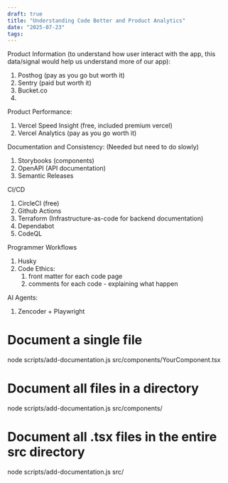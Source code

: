 ```yaml
---
draft: true
title: "Understanding Code Better and Product Analytics"
date: "2025-07-23"
tags: 
---
```


Product Information (to understand how user interact with the app, this data/signal would help us understand more of our app):
1. Posthog (pay as you go but worth it)
2. Sentry (paid but worth it)
3. Bucket.co
4. 


Product Performance:
1. Vercel Speed Insight (free, included premium vercel)
2. Vercel Analytics (pay as you go worth it)


Documentation and Consistency: (Needed but need to do slowly)
1. Storybooks (components)
2. OpenAPI (API documentation)
3. Semantic Releases


CI/CD
1. CircleCI (free)
2. Github Actions
3. Terraform (Infrastructure-as-code for backend documentation)
4. Dependabot
5. CodeQL


Programmer Workflows
1. Husky
2. Code Ethics:
	1. front matter for each code page
	2. comments for each code - explaining what happen


AI Agents:
1. Zencoder + Playwright


# Document a single file
node scripts/add-documentation.js src/components/YourComponent.tsx

# Document all files in a directory
node scripts/add-documentation.js src/components/

# Document all .tsx files in the entire src directory
node scripts/add-documentation.js src/